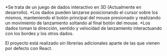 *Se trata de un juego de dados interactivo en 3D (Actualmente en desarrollo).
*Los dados pueden lanzarse posicionando el cursor sobre los mismos, manteniendo el botón principal del mouse presionado y realizando un movimiento 
de lanzamiento soltando al final botón del mouse.
*Los dados toman la dirección, sentido y velocidad de lanzamiento interactuando con los bordes y los otros dados.

El proyecto está realizado sin librerias adicionales aparte de las que vienen por defecto con React.

